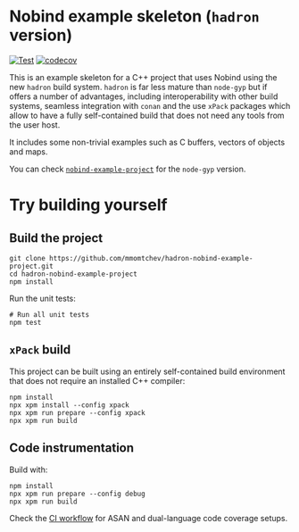 # Nobind example skeleton (`hadron` version)

[![Test](https://github.com/mmomtchev/hadron-nobind-example-project/actions/workflows/run.yml/badge.svg)](https://github.com/mmomtchev/hadron-nobind-example-project/actions/workflows/run.yml)
[![codecov](https://codecov.io/gh/mmomtchev/hadron-nobind-example-project/graph/badge.svg?token=fM2PxZEvDp)](https://codecov.io/gh/mmomtchev/hadron-nobind-example-project)

This is an example skeleton for a C++ project that uses Nobind using the new `hadron` build system. `hadron` is far less mature than `node-gyp` but if offers a number of advantages, including interoperability with other build systems, seamless integration with `conan` and the use `xPack` packages which allow to have a fully self-contained build that does not need any tools from the user host.

It includes some non-trivial examples such as C buffers, vectors of objects and maps.

You can check [`nobind-example-project`](https://github.com/mmomtchev/nobind-example-project) for the `node-gyp` version.

# Try building yourself

## Build the project

```shell
git clone https://github.com/mmomtchev/hadron-nobind-example-project.git
cd hadron-nobind-example-project
npm install
```

Run the unit tests:
```shell
# Run all unit tests
npm test
```

## `xPack` build

This project can be built using an entirely self-contained build environment that does not require an installed C++ compiler:

```shell
npm install
npx xpm install --config xpack
npx xpm run prepare --config xpack
npx xpm run build
```

## Code instrumentation

Build with:

```shell
npm install
npx xpm run prepare --config debug
npx xpm run build
```

Check the [CI workflow](https://github.com/mmomtchev/hadron-nobind-example-project/blob/main/.github/workflows/run.yml) for ASAN and dual-language code coverage setups.
